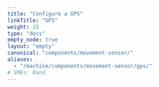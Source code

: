 ```yaml
---
title: "Configure a GPS"
linkTitle: "GPS"
weight: 15
type: "docs"
empty_node: true
layout: "empty"
canonical: "components/movement-sensor/"
aliases:
  - "/machine/components/movement-sensor/gps/"
# SMEs: Rand
---
```

